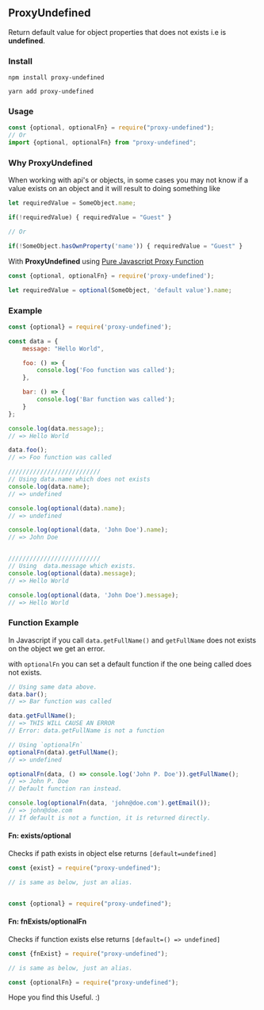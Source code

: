 ## ProxyUndefined

Return default value for object properties that does not exists i.e is **undefined**.

### Install
```console
npm install proxy-undefined

yarn add proxy-undefined
```

### Usage
```javascript
const {optional, optionalFn} = require("proxy-undefined");
// Or
import {optional, optionalFn} from "proxy-undefined";
```

### Why ProxyUndefined
When working with api's or objects, in some cases you may not know if a value exists on an object
and it will result to doing something like

```javascript
let requiredValue = SomeObject.name;

if(!requiredValue) { requiredValue = "Guest" }

// Or

if(!SomeObject.hasOwnProperty('name')) { requiredValue = "Guest" }
```

With **ProxyUndefined** using [Pure Javascript Proxy Function](https://developer.mozilla.org/en-US/docs/Web/JavaScript/Reference/Global_Objects/Proxy)

```javascript
const {optional, optionalFn} = require('proxy-undefined');

let requiredValue = optional(SomeObject, 'default value').name;
```

### Example
```javascript
const {optional} = require('proxy-undefined');

const data = {
    message: "Hello World",

    foo: () => {
        console.log('Foo function was called');
    },

    bar: () => {
        console.log('Bar function was called');
    }
};

console.log(data.message);;
// => Hello World

data.foo();
// => Foo function was called

//////////////////////////
// Using data.name which does not exists
console.log(data.name);
// => undefined

console.log(optional(data).name);
// => undefined

console.log(optional(data, 'John Doe').name);
// => John Doe


//////////////////////////
// Using  data.message which exists.
console.log(optional(data).message);
// => Hello World

console.log(optional(data, 'John Doe').message);
// => Hello World
```

### Function Example
In Javascript if you call `data.getFullName()` and `getFullName` does not exists on the object we get an error.

with `optionalFn` you can set a default function if the one being called does not exists.
```javascript
// Using same data above.
data.bar();
// => Bar function was called

data.getFullName();
// => THIS WILL CAUSE AN ERROR
// Error: data.getFullName is not a function

// Using `optionalFn`
optionalFn(data).getFullName();
// => undefined

optionalFn(data, () => console.log('John P. Doe')).getFullName();
// => John P. Doe
// Default function ran instead.

console.log(optionalFn(data, 'john@doe.com').getEmail());
// => john@doe.com
// If default is not a function, it is returned directly.
```

#### Fn: exists/optional
Checks if path exists in object else returns `[default=undefined]`
```javascript
const {exist} = require("proxy-undefined");

// is same as below, just an alias.


const {optional} = require("proxy-undefined");
```

#### Fn: fnExists/optionalFn
Checks if function exists else returns `[default=() => undefined]`
```javascript
const {fnExist} = require("proxy-undefined");

// is same as below, just an alias.

const {optionalFn} = require("proxy-undefined");
```

Hope you find this Useful. :)

